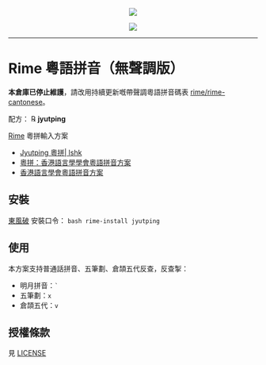 <p align="center"><a href="https://github.com/rime/rime-cantonese/"><img src="https://github.com/rime/rime-jyutping/blob/master/warning.svg" align=center></a></p>
<p align="center"><a href="https://github.com/rime/rime-cantonese/releases"><img src="https://github.com/rime/rime-jyutping/blob/master/warning2.svg" align=center></a></p>

---------------------------

# Rime 粵語拼音（無聲調版）

**本倉庫已停止維護**，請改用持續更新嘅帶聲調粵語拼音碼表 [rime/rime-cantonese](https://github.com/rime/rime-cantonese)。

配方： ℞ **jyutping**

[Rime](https://rime.im) 粵拼輸入方案

- [Jyutping 粵拼| lshk](https://www.lshk.org/jyutping)
- [粵拼：香港語言學學會粵語拼音方案](https://www.jyutping.org/jyutping/)
- [香港語言學會粵語拼音方案](https://zh.wikipedia.org/wiki/%E9%A6%99%E6%B8%AF%E8%AA%9E%E8%A8%80%E5%AD%B8%E5%AD%B8%E6%9C%83%E7%B2%B5%E8%AA%9E%E6%8B%BC%E9%9F%B3%E6%96%B9%E6%A1%88)


## 安裝

[東風破](https://github.com/rime/plum) 安裝口令： `bash rime-install jyutping`

## 使用

本方案支持普通話拼音、五筆劃、倉頡五代反查，反查掣：

- 明月拼音：<code>`</code>
- 五筆劃：`x`
- 倉頡五代：`v`

## 授權條款

見 [LICENSE](LICENSE)
